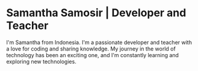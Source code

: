 # Samantha Samosir | Developer and Teacher 

I'm Samantha from Indonesia. I'm a passionate developer and teacher with a love for coding and sharing knowledge. My journey in the world of technology has been an exciting one, and I'm constantly learning and exploring new technologies. 
<!--
**SamanthaSamosir/samanthasamosir** is a ✨ _special_ ✨ repository because its `README.md` (this file) appears on your GitHub profile.

Here are some ideas to get you started:

- 🔭 I’m currently working on ...
- 🌱 I’m currently learning ...
- 👯 I’m looking to collaborate on ...
- 🤔 I’m looking for help with ...
- 💬 Ask me about ...
- 📫 How to reach me: ...
- 😄 Pronouns: ...
- ⚡ Fun fact: ...
-->
